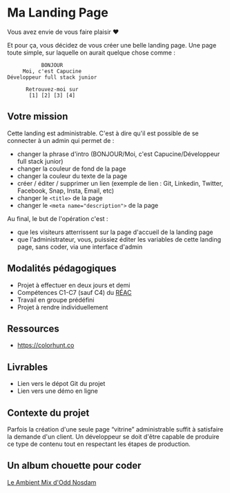 # Ma Landing Page

Vous avez envie de vous faire plaisir ❤️

Et pour ça, vous décidez de vous créer une belle landing page. Une page toute simple, sur laquelle on aurait quelque chose comme :

```
           BONJOUR
     Moi, c'est Capucine
Développeur full stack junior

      Retrouvez-moi sur
       [1] [2] [3] [4]
```

## Votre mission

Cette landing est administrable. C'est à dire qu'il est possible de se connecter à un admin qui permet de :
- changer la phrase d'intro (BONJOUR/Moi, c'est Capucine/Développeur full stack junior)
- changer la couleur de fond de la page
- changer la couleur du texte de la page
- créer / éditer / supprimer un lien (exemple de lien : Git, Linkedin, Twitter, Facebook, Snap, Insta, Email, etc)
- changer le `<title>` de la page
- changer le `<meta name="description">` de la page

Au final, le but de l'opération c'est :
- que les visiteurs atterrissent sur la page d'accueil de la landing page
- que l'administrateur, vous, puissiez éditer les variables de cette landing page, sans coder, via une interface d'admin

## Modalités pédagogiques

- Projet à effectuer en deux jours et demi
- Compétences C1-C7 (sauf C4) du [RÉAC](https://cdn.hmz.tf/REAC_DWWM_V03_03052018.pdf)
- Travail en groupe prédéfini
- Projet à rendre individuellement

## Ressources

- https://colorhunt.co

## Livrables

- Lien vers le dépot Git du projet
- Lien vers une démo en ligne

## Contexte du projet

Parfois la création d'une seule page “vitrine” administrable suffit à satisfaire la demande d'un client. Un développeur se doit d'être capable de produire ce type de contenu tout en respectant les étapes de production.

## Un album chouette pour coder
[Le Ambient Mix d'Odd Nosdam](https://www.youtube.com/watch?v=t3WeS72cyyw)